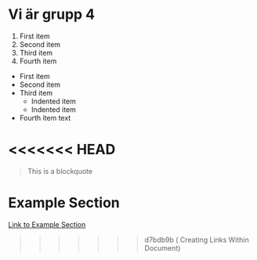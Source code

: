 # Vi är grupp 4

1. First item
2. Second item
3. Third item
4. Fourth item

- First item
- Second item
- Third item
    - Indented item
    - Indented item
- Fourth item
text









<<<<<<< HEAD
=======
> This is a blockquote
# Example Section
[Link to Example Section](#example-section)

>>>>>>> d7bdb9b ( Creating Links Within Document)
